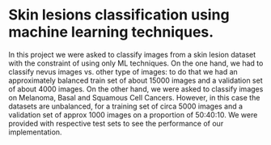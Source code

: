 # Skin lesions classification using machine learning techniques. 

In this project we were asked to classify images from a skin lesion dataset with the constraint of using only ML techniques. On the one hand, we had to classify nevus images vs. other type of images: to do that we had an approximately balanced train set of about 15000 images and a validation set of about 4000 images. On the other hand, we were asked to classify images on Melanoma, Basal and Squamous Cell Cancers. However, in this case the datasets are unbalanced, for a training set of circa 5000 images and a validation set of approx 1000 images on a proportion of 50:40:10. We were provided with respective test sets to see the performance of our implementation.
